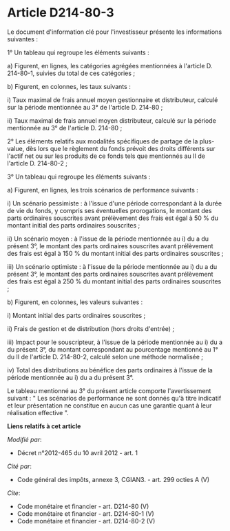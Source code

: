 # Article D214-80-3

Le document d'information clé pour l'investisseur présente les informations suivantes : 

1° Un tableau qui regroupe les éléments suivants : 

a) Figurent, en lignes, les catégories agrégées mentionnées à l'article D. 214-80-1, suivies du total de ces catégories ; 

b) Figurent, en colonnes, les taux suivants : 

i) Taux maximal de frais annuel moyen gestionnaire et distributeur, calculé sur la période mentionnée au 3° de l'article D.
214-80 ; 

ii) Taux maximal de frais annuel moyen distributeur, calculé sur la période mentionnée au 3° de l'article D. 214-80 ; 

2° Les éléments relatifs aux modalités spécifiques de partage de la plus-value, dès lors que le règlement du fonds prévoit
des droits différents sur l'actif net ou sur les produits de ce fonds tels que mentionnés au II de l'article D. 214-80-2 ; 

3° Un tableau qui regroupe les éléments suivants : 

a) Figurent, en lignes, les trois scénarios de performance suivants : 

i) Un scénario pessimiste : à l'issue d'une période correspondant à la durée de vie du fonds, y compris ses éventuelles
prorogations, le montant des parts ordinaires souscrites avant prélèvement des frais est égal à 50 % du montant initial des
parts ordinaires souscrites ; 

ii) Un scénario moyen : à l'issue de la période mentionnée au i) du a du présent 3°, le montant des parts ordinaires
souscrites avant prélèvement des frais est égal à 150 % du montant initial des parts ordinaires souscrites ; 

iii) Un scénario optimiste : à l'issue de la période mentionnée au i) du a du présent 3°, le montant des parts ordinaires
souscrites avant prélèvement des frais est égal à 250 % du montant initial des parts ordinaires souscrites ; 

b) Figurent, en colonnes, les valeurs suivantes : 

i) Montant initial des parts ordinaires souscrites ; 

ii) Frais de gestion et de distribution (hors droits d'entrée) ; 

iii) Impact pour le souscripteur, à l'issue de la période mentionnée au i) du a du présent 3°, du montant correspondant au
pourcentage mentionné au 1° du II de l'article D. 214-80-2, calculé selon une méthode normalisée ; 

iv) Total des distributions au bénéfice des parts ordinaires à l'issue de la période mentionnée au i) du a du présent 3°. 

Le tableau mentionné au 3° du présent article comporte l'avertissement suivant : " Les scénarios de performance ne sont
donnés qu'à titre indicatif et leur présentation ne constitue en aucun cas une garantie quant à leur réalisation effective ".

**Liens relatifs à cet article**

_Modifié par_:

  - Décret n°2012-465 du 10 avril 2012 - art. 1

_Cité par_:

  - Code général des impôts, annexe 3, CGIAN3. - art. 299 octies A (V)

_Cite_:

  - Code monétaire et financier - art. D214-80 (V)
  - Code monétaire et financier - art. D214-80-1 (V)
  - Code monétaire et financier - art. D214-80-2 (V)
